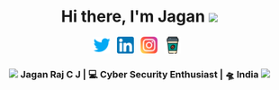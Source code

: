 <div align="center">
   <h1>Hi there, I'm Jagan <img src="https://media.giphy.com/media/hvRJCLFzcasrR4ia7z/giphy.gif" width="25px"> </h1>
</div>

<p align='center'>
	<a href="https://twitter.com/0x011b6a"><img height="30" src="https://raw.githubusercontent.com/Conscript-Security/Conscript-Security/main/twitter.png?raw=true"></a>&nbsp;&nbsp;  	
	<a href="https://www.linkedin.com/in/jagan-raj-c-j/"><img height="30" src="https://raw.githubusercontent.com/Conscript-Security/Conscript-Security/main/linkedin.png?raw=true"></a>&nbsp;&nbsp;
	<a href="https://www.instagram.com/0x011b6a"><img height="30" src="https://raw.githubusercontent.com/Conscript-Security/Conscript-Security/main/instagram.png?raw=true"></a>&nbsp;&nbsp;
 	<a href="https://www.buymeacoffee.com/conscriptsec"><img height="30" src="https://raw.githubusercontent.com/Conscript-Security/Conscript-Security/main/coffee-cup.png?raw=true"></a>&nbsp;&nbsp;
 </p>

<div align="center">
<h3><img src="https://media.giphy.com/media/WUlplcMpOCEmTGBtBW/giphy.gif" width="30">  Jagan Raj C J | 💻 Cyber Security Enthusiast | 🛸 India <img src="https://media.giphy.com/media/WUlplcMpOCEmTGBtBW/giphy.gif" width="30"></h3>
</div>
